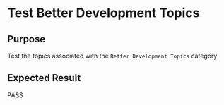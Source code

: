 Test Better Development Topics
==============================

Purpose
-------
Test the topics associated with the `Better Development Topics` category

Expected Result
---------------
PASS


<!---
BSSw Metadata:
Publish: preview
Categories: Development
Topics: Documentation, Configuration and builds, Revision Control, Software Release and Deployment, Issue Tracking, Scientific Programming Languages, Programming Tools, Refactoring
Tags: training
Level: 2
Prerequisites: defaults
Aggregate: subresource
RSS Update: 2019-04-19
--->
